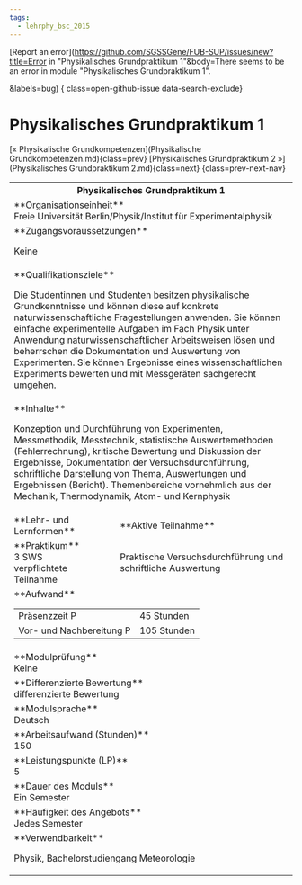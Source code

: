 ```yaml
---
tags:
  - lehrphy_bsc_2015
---
```

[Report an error](https://github.com/SGSSGene/FUB-SUP/issues/new?title=Error in "Physikalisches Grundpraktikum 1"&body=There seems to be an error in module "Physikalisches Grundpraktikum 1".

<Describe here a slightly more detailed description of what is wrong>&labels=bug)
{ class=open-github-issue data-search-exclude}

# Physikalisches Grundpraktikum 1

[« Physikalische Grundkompetenzen](Physikalische Grundkompetenzen.md){class=prev}
[Physikalisches Grundpraktikum 2 »](Physikalisches Grundpraktikum 2.md){class=next}
{class=prev-next-nav}

<table markdown id="moduledesc">
<tr markdown class="moduledesc_head"><th colspan="2">Physikalisches Grundpraktikum 1 </th></tr>
<tr markdown><td colspan="2">**Organisationseinheit**   <br>Freie Universität Berlin/Physik/Institut für Experimentalphysik</td></tr>


<tr markdown><td colspan="2">**Zugangsvoraussetzungen** <br>

Keine


</td></tr>
<tr markdown><td colspan="2">**Qualifikationsziele**    <br>

Die Studentinnen und Studenten besitzen physikalische Grundkenntnisse und
können diese auf konkrete naturwissenschaftliche Fragestellungen anwenden.
Sie können einfache experimentelle Aufgaben im Fach Physik unter Anwendung
naturwissenschaftlicher Arbeitsweisen lösen und beherrschen die
Dokumentation und Auswertung von Experimenten. Sie können Ergebnisse eines
wissenschaftlichen Experiments bewerten und mit Messgeräten sachgerecht
umgehen.


</td></tr>
<tr markdown><td colspan="2">**Inhalte**                <br>

Konzeption und Durchführung von Experimenten, Messmethodik, Messtechnik,
statistische Auswertemethoden (Fehlerrechnung), kritische Bewertung und
Diskussion der Ergebnisse, Dokumentation der Versuchsdurchführung,
schriftliche Darstellung von Thema, Auswertungen und Ergebnissen (Bericht).
Themenbereiche vornehmlich aus der Mechanik, Thermodynamik, Atom- und
Kernphysik


</td></tr>

<tr markdown><td>**Lehr- und Lernformen**</td><td>**Aktive Teilnahme**</td></tr>
<tr markdown><td> **Praktikum** <br>3 SWS <br> verpflichtete Teilnahme</td><td>

Praktische Versuchsdurchführung und schriftliche Auswertung
</td></tr>
<tr markdown><td colspan="2">**Aufwand**                <br>
<table class="aufwand_table">
<tr><td>Präsenzzeit P</td><td>45 Stunden</td></tr>
<tr><td>Vor- und Nachbereitung P</td><td>105 Stunden</td></tr>
</table>

</td></tr>
<tr markdown><td colspan="2">**Modulprüfung**             <br>Keine


</td></tr>
<tr markdown><td colspan="2">**Differenzierte Bewertung** <br>differenzierte Bewertung

</td></tr>
<tr markdown><td colspan="2">**Modulsprache**             <br>Deutsch</td></tr>
<tr markdown><td colspan="2">**Arbeitsaufwand (Stunden)** <br>150</td></tr>
<tr markdown><td colspan="2">**Leistungspunkte (LP)**     <br>5</td></tr>
<tr markdown><td colspan="2">**Dauer des Moduls**         <br>Ein Semester</td></tr>
<tr markdown><td colspan="2">**Häufigkeit des Angebots**  <br>Jedes Semester</td></tr>
<tr markdown><td colspan="2">**Verwendbarkeit**           <br>

Physik, Bachelorstudiengang Meteorologie


</td></tr>

</table>
